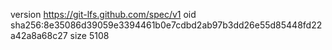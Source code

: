 version https://git-lfs.github.com/spec/v1
oid sha256:8e35086d39059e3394461b0e7cdbd2ab97b3dd26e55d85448fd22a42a8a68c27
size 5108
